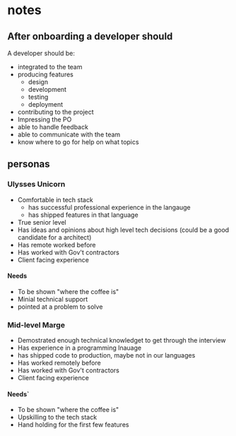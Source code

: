 # notes

## After onboarding a developer should

A developer should be:

- integrated to the team
- producing features
  - design
  - development
  - testing
  - deployment
- contributing to the project
- Impressing the PO
- able to handle feedback
- able to communicate with the team
- know where to go for help on what topics

## personas

### Ulysses Unicorn

- Comfortable in tech stack
  - has successful professional experience in the langauge
  - has shipped features in that language
- True senior level
- Has ideas and opinions about high level tech decisions (could be a good candidate for a architect)
- Has remote worked before
- Has worked with Gov't contractors
- Client facing experience

#### Needs

- To be shown "where the coffee is"
- Minial technical support
- pointed at a problem to solve

### Mid-level Marge

- Demostrated enough technical knowledget to get through the interview
- Has experience in a programming lnauage
- has shipped code to production, maybe not in our languages
- Has worked remotely before
- Has worked with Gov't contractors
- Client facing experience

#### Needs`

- To be shown "where the coffee is"
- Upskilling to the tech stack
- Hand holding for the first few features
